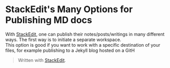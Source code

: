 # StackEdit's Many Options for Publishing MD docs

With [StackEdit](https://stackedit.io), one can publish their notes/posts/writings in many different ways.  The first way is to initiate a separate workspace.  
This option is good if you want to work with a specific destination of your files, for example publishing to a Jekyll blog hosted on a GitH


> Written with [StackEdit](https://stackedit.io/).
<!--stackedit_data:
eyJoaXN0b3J5IjpbNjMyMDkxNjYyXX0=
-->